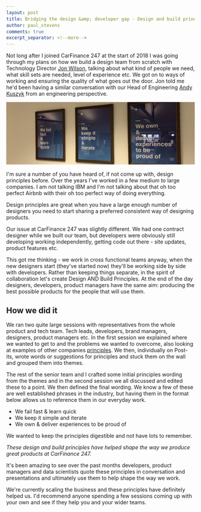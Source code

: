 ```yaml
---
layout: post
title: Bridging the design &amp; developer gap - Design and build principles
author: paul_stevens
comments: true
excerpt_separator: <!--more-->
---
```


Not long after I joined CarFinance 247 at the start of 2018 I was going through my plans on how we build a design team from scratch with Technology Director [Jon Wilson](/authors/jonathan_wilson/), talking about what kind of people we need, what skill sets are needed, level of experience etc. We got on to ways of working and ensuring the quality of what goes out the door. Jon told me he'd been having a similar conversation with our Head of Engineering [Andy Kuszyk](/authors/andy_kuszyk/) from an engineering perspective.

![CarFinance 247 Design and Build Principles](/images/design-build-principle.jpg)
<!--more-->

I'm sure a number of you have heard of, if not come up with, design principles before. Over the years I've worked in a few medium to large companies. I am not talking IBM and I'm not talking about that oh too perfect Airbnb with their oh too perfect way of doing everything.

Design principles are great when you have a large enough number of designers you need to start sharing a preferred consistent way of designing products.

Our issue at CarFinance 247 was slightly different. We had one contract designer while we built our team, but developers were obviously still developing working independently, getting code out there - site updates, product features etc.

This got me thinking - we work in cross functional teams anyway, when the new designers start (they've started now) they'll be working side by side with developers. Rather than keeping things separate, in the spirit of collaboration let's create Design AND Build Principles. At the end of the day designers, developers, product managers have the same aim: producing the best possible products for the people that will use them.

## How we did it
We ran two quite large sessions with representatives from the whole product and tech team. Tech leads, developers, brand managers, designers, product managers etc. In the first session we explained where we wanted to get to and the problems we wanted to overcome, also looking at examples of other companies [principles](https://principles.design/examples/). We then, individually on Post-its, wrote words or suggestions for principles and stuck them on the wall and grouped them into themes.

The rest of the senior team and I crafted some initial principles wording from the themes and in the second session we all discussed and edited these to a point. We then defined the final wording. We know a few of these are well established phrases in the industry, but having them in the format below allows us to reference them in our everyday work.

* We fail fast & learn quick
* We keep it simple and iterate
* We own & deliver experiences to be proud of

We wanted to keep the principles digestible and not have lots to remember.

*These design and build principles have helped shape the way we produce great products at CarFinance 247.*

It's been amazing to see over the past months developers, product managers and data scientists quote these principles in conversation and presentations and ultimately use them to help shape the way we work.

We're currently scaling the business and these principles have definitely helped us. I'd recommend anyone spending a few sessions coming up with your own and see if they help you and your wider teams.

